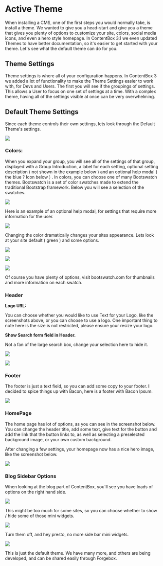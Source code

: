 # Active Theme

When installing a CMS, one of the first steps you would normally take, is install a theme. We wanted to give you a head-start and give you a theme that gives you plenty of options to customize your site, colors, social media icons, and even a hero style homepage. In ContentBox 3.1 we even updated Themes to have better documentation, so it's easier to get started with your theme. Let's see what the default theme can do for you.

## Theme Settings

Theme settings is where all of your configuration happens. In ContentBox 3 we added a lot of functionality to make the Theme Settings easier to work with, for Devs and Users. The first you will see if the groupings of settings. This allows a User to focus on one set of settings at a time. With a complex theme, having all of the settings visible at once can be very overwhelming.

## Default Theme Settings

Since each theme controls their own settings, lets look through the Default Theme's settings.

![](../../../.gitbook/assets/cb3_theme.JPG)

### Colors:

When you expand your group, you will see all of the settings of that group, displayed with a Group Introduction, a label for each setting, optional setting description \( not shown in the example below \) and an optional help modal \( the blue ? Icon below \) . In colors, you can choose one of many Bootswatch themes. Bootswatch is a set of color swatches made to extend the traditional Bootstrap framework. Below you will see a selection of the swatches.

![](../../../.gitbook/assets/cb_theme_colors.JPG)

Here is an example of an optional help modal, for settings that require more information for the user.

![](../../../.gitbook/assets/cb_theme_help_modal.JPG)

Changing the color dramatically changes your sites appearance. Lets look at your site default \( green \) and some options.

![](../../../.gitbook/assets/cb_theme_green.JPG)

![](../../../.gitbook/assets/cb_theme_cyborg.JPG)

![](../../../.gitbook/assets/cb_theme_superhero.JPG)

Of course you have plenty of options, visit bootswatch.com for thumbnails and more information on each swatch.

### Header

**Logo URL:**

You can choose whether you would like to use Text for your Logo, like the screenshots above, or you can choose to use a logo. One important thing to note here is the size is not restricted, please ensure your resize your logo.

**Show Search form field in Header.**

Not a fan of the large search box, change your selection here to hide it.

![](../../../.gitbook/assets/cb_theme_header.JPG)

![](../../../.gitbook/assets/cb_theme_header_changed.JPG)

### Footer

The footer is just a text field, so you can add some copy to your footer. I decided to spice things up with Bacon, here is a footer with Bacon Ipsum.

![](../../../.gitbook/assets/cb_theme_footer.JPG)

### HomePage

The home page has lot of options, as you can see in the screenshot below. You can change the header title, add some text, give text for the button and add the link that the button links to, as well as selecting a preselected background image, or your own custom background.

After changing a few settings, your homepage now has a nice hero image, like the screenshot below.

![](../../../.gitbook/assets/cb_theme_homepage.JPG)

### Blog Sidebar Options

When looking at the blog part of ContentBox, you'll see you have loads of options on the right hand side.

![](../../../.gitbook/assets/cb_theme_blogsidebar_on.JPG)

This might be too much for some sites, so you can choose whether to show / hide some of those mini widgets.

![](../../../.gitbook/assets/cb_theme_blogsidebar.JPG)

Turn them off, and hey presto, no more side bar mini widgets.

![](../../../.gitbook/assets/cb_theme_blogsidebar_off.JPG)

This is just the default theme. We have many more, and others are being developed, and can be shared easily through Forgebox.

